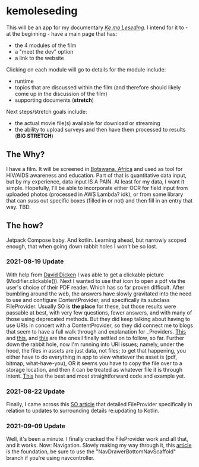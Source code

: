 # kemoleseding

This will be an app for my documentary [_Ke mo Leseding_](https://www.kemoleseding.com). I intend for it to - at the beginning - have a main page that has:
- the 4 modules of the film
- a "meet the dev" option
- a link to the website

Clicking on each module will go to details for the module include:
- runtime
- topics that are discussed within the film (and therefore should likely come up in the discussion of the film)
- supporting documents (__stretch__)

Next steps/stretch goals include:
- the actual movie file(s) available for download or streaming
- the ability to upload surveys and then have them processed to results (__BIG STRETCH__)

## The Why?

I have a film. It will be screened in <a href= "https://www.google.com/maps/place/Botswana/@-22.3223124,22.4436813,7z/data=!3m1!4b1!4m5!3m4!1s0x1ea44321d1452211:0xf1647c2a8715af7b!8m2!3d-22.328474!4d24.684866"  target= "_blank" >Botswana, Africa</a> and used as tool for HIV/AIDS awareness and education. Part of that is quantitative data input, but by my experience, data input IS A PAIN. At least for my data, I want it simple. Hopefully, I'll be able to incorporate either OCR for field input from uploaded photos (processed in AWS Lambda? idk), or from some library that can suss out specific boxes (filled in or not) and then fill in an entry that way. TBD.

## The how?

Jetpack Compose baby. And kotlin. Learning ahead, but narrowly scoped enough, that when going down rabbit holes I won't be so lost.

### 2021-08-19 Update

With help from [David Dicken](https://github.com/daviddicken) I was able to get a clickable picture (Modifier.clickable()). Next I wanted to use that icon to open a pdf via the user's choice of their PDF reader. Which has so far proven difficult. After bumbling around the web, the answers have slowly gravitated into the need to use and configure ContentProvider, and specifically its subclass FileProvider. Usually SO is __the place__ for these, but those results were passable at best, with very few questions, fewer answers, and with many of those using deprecated methods.
But they did keep talking about having to use URIs in concert with a ContentProvider, so they did connect me to blogs that seem to have a full walk through and explanation for _Providers. [This](https://getaround.tech/android-fileprovider/) and [this](https://infinum.com/the-capsized-eight/share-files-using-fileprovider), and [this](https://techenum.com/learn-how-to-use-fileprovider-in-android-with-example/) are the ones I finally settled on to follow, so far.
Further down the rabbit hole, now I'm running into URI issues; namely, under the hood, the files in assets are just data, not files; to get that happening, you either have to do everything in app to view whatever the asset is (pdf, bitmap, what-have-you), OR it seems you have to copy the file over to a storage location, and then it can be treated as whatever file it is through intent. [This](https://inthecheesefactory.com/blog/how-to-share-access-to-file-with-fileprovider-on-android-nougat/en) has the best and most straightforward code and example yet.

### 2021-08-22 Update

Finally, I came across this [SO article](https://stackoverflow.com/questions/4447477/how-to-copy-files-from-assets-folder-to-sdcard) that detailed FileProvider specifically in relation to updates to surrounding details re:updating to Kotlin.

### 2021-09-09 Update

Well, it's been a minute. I finally cracked the FileProvider work and all that, and it works. Now: Navigation. Slowly making my way through it, this [article](https://proandroiddev.com/bottom-navigation-and-navigation-drawer-using-scaffold-from-jetpack-compose-e2167440e7a9) is the foundation, be sure to use the "NavDrawerBottomNavScaffold" branch if you're using navcontroller.